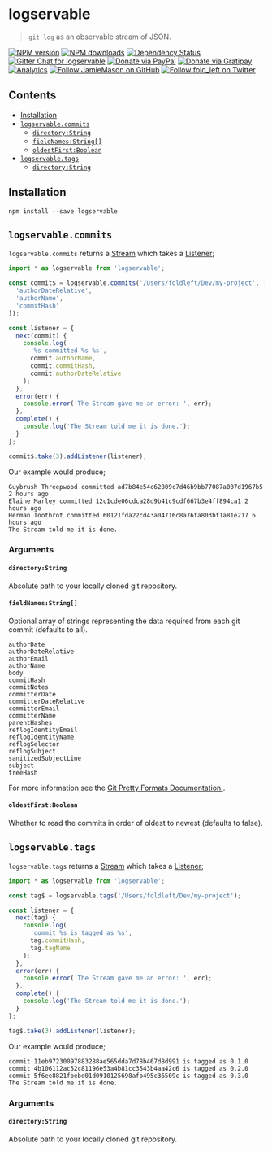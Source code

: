# logservable

> `git log` as an observable stream of JSON.

[![NPM version](http://img.shields.io/npm/v/logservable.svg?style=flat-square)](https://www.npmjs.com/package/logservable)
[![NPM downloads](http://img.shields.io/npm/dm/logservable.svg?style=flat-square)](https://www.npmjs.com/package/logservable)
[![Dependency Status](http://img.shields.io/david/JamieMason/logservable.svg?style=flat-square)](https://david-dm.org/JamieMason/logservable)
[![Gitter Chat for logservable](https://badges.gitter.im/Join%20Chat.svg)](https://gitter.im/JamieMason/logservable)
[![Donate via PayPal](https://img.shields.io/badge/donate-paypal-blue.svg)](https://www.paypal.me/foldleft)
[![Donate via Gratipay](https://img.shields.io/gratipay/user/JamieMason.svg)](https://gratipay.com/~JamieMason/)
[![Analytics](https://ga-beacon.appspot.com/UA-45466560-5/logservable?flat&useReferer)](https://github.com/igrigorik/ga-beacon)
[![Follow JamieMason on GitHub](https://img.shields.io/github/followers/JamieMason.svg?style=social&label=Follow)](https://github.com/JamieMason)
[![Follow fold_left on Twitter](https://img.shields.io/twitter/follow/fold_left.svg?style=social&label=Follow)](https://twitter.com/fold_left)

## Contents

* [Installation](#installation)
* [`logservable.commits`](#logservablecommits)
  * [`directory:String`](#directorystring)
  * [`fieldNames:String[]`](#fieldnamesstring)
  * [`oldestFirst:Boolean`](#oldestfirstboolean)
* [`logservable.tags`](#logservabletags)
  * [`directory:String`](#directorystring-1)

## Installation

```
npm install --save logservable
```

## `logservable.commits`

`logservable.commits` returns a [Stream](https://github.com/staltz/xstream#stream)
which takes a [Listener](https://github.com/staltz/xstream#listener);

```js
import * as logservable from 'logservable';

const commit$ = logservable.commits('/Users/foldleft/Dev/my-project', [
  'authorDateRelative',
  'authorName',
  'commitHash'
]);

const listener = {
  next(commit) {
    console.log(
      '%s committed %s %s',
      commit.authorName,
      commit.commitHash,
      commit.authorDateRelative
    );
  },
  error(err) {
    console.error('The Stream gave me an error: ', err);
  },
  complete() {
    console.log('The Stream told me it is done.');
  }
};

commit$.take(3).addListener(listener);
```

Our example would produce;

```
Guybrush Threepwood committed ad7b84e54c62809c7d46b9bb77087a007d1967b5 2 hours ago
Elaine Marley committed 12c1cde06cdca28d9b41c9cdf667b3e4ff894ca1 2 hours ago
Herman Toothrot committed 60121fda22cd43a04716c8a76fa803bf1a81e217 6 hours ago
The Stream told me it is done.
```

### Arguments

#### `directory:String`

Absolute path to your locally cloned git repository.

#### `fieldNames:String[]`

Optional array of strings representing the data required from each git commit (defaults to all).

```
authorDate
authorDateRelative
authorEmail
authorName
body
commitHash
commitNotes
committerDate
committerDateRelative
committerEmail
committerName
parentHashes
reflogIdentityEmail
reflogIdentityName
reflogSelector
reflogSubject
sanitizedSubjectLine
subject
treeHash
```

For more information see the [Git Pretty Formats Documentation.](https://git-scm.com/docs/pretty-formats).

#### `oldestFirst:Boolean`

Whether to read the commits in order of oldest to newest (defaults to false).

## `logservable.tags`

`logservable.tags` returns a [Stream](https://github.com/staltz/xstream#stream)
which takes a [Listener](https://github.com/staltz/xstream#listener);

```js
import * as logservable from 'logservable';

const tag$ = logservable.tags('/Users/foldleft/Dev/my-project');

const listener = {
  next(tag) {
    console.log(
      'commit %s is tagged as %s',
      tag.commitHash,
      tag.tagName
    );
  },
  error(err) {
    console.error('The Stream gave me an error: ', err);
  },
  complete() {
    console.log('The Stream told me it is done.');
  }
};

tag$.take(3).addListener(listener);
```

Our example would produce;

```
commit 11eb97230097883288ae565dda7d78b467d8d991 is tagged as 0.1.0
commit 4b106112ac52c81196e53a4b81cc3543b4aa42c6 is tagged as 0.2.0
commit 5f6ee8821fbebd01d0910125698afb495c36509c is tagged as 0.3.0
The Stream told me it is done.
```

### Arguments

#### `directory:String`

Absolute path to your locally cloned git repository.
